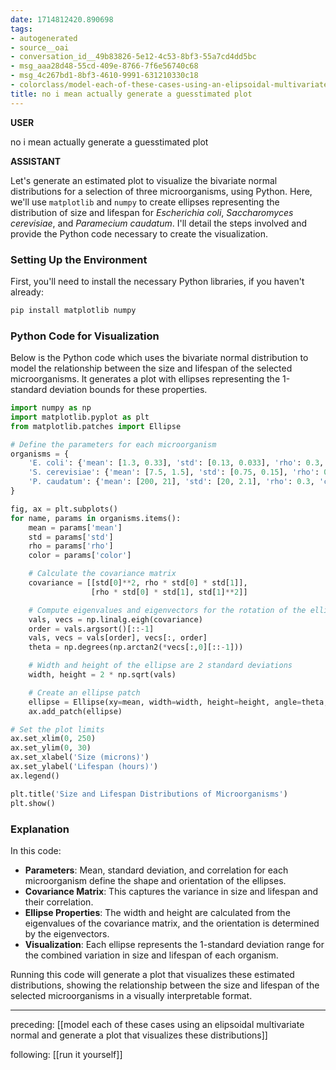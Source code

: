 ```yaml
---
date: 1714812420.890698
tags:
- autogenerated
- source__oai
- conversation_id__49b83826-5e12-4c53-8bf3-55a7cd4dd5bc
- msg_aaa28d48-55cd-409e-8766-7f6e56740c68
- msg_4c267bd1-8bf3-4610-9991-631210330c18
- colorclass/model-each-of-these-cases-using-an-elipsoidal-multivariate-normal-and-generate-a-plot-that-visualizes-these-distributions
title: no i mean actually generate a guesstimated plot
---
```


**USER**

no i mean actually generate a guesstimated plot


**ASSISTANT**

Let's generate an estimated plot to visualize the bivariate normal distributions for a selection of three microorganisms, using Python. Here, we'll use `matplotlib` and `numpy` to create ellipses representing the distribution of size and lifespan for *Escherichia coli*, *Saccharomyces cerevisiae*, and *Paramecium caudatum*. I'll detail the steps involved and provide the Python code necessary to create the visualization.

### Setting Up the Environment
First, you'll need to install the necessary Python libraries, if you haven't already:

```bash
pip install matplotlib numpy
```

### Python Code for Visualization
Below is the Python code which uses the bivariate normal distribution to model the relationship between the size and lifespan of the selected microorganisms. It generates a plot with ellipses representing the 1-standard deviation bounds for these properties.

```python
import numpy as np
import matplotlib.pyplot as plt
from matplotlib.patches import Ellipse

# Define the parameters for each microorganism
organisms = {
    'E. coli': {'mean': [1.3, 0.33], 'std': [0.13, 0.033], 'rho': 0.3, 'color': 'red'},
    'S. cerevisiae': {'mean': [7.5, 1.5], 'std': [0.75, 0.15], 'rho': 0.3, 'color': 'blue'},
    'P. caudatum': {'mean': [200, 21], 'std': [20, 2.1], 'rho': 0.3, 'color': 'green'}
}

fig, ax = plt.subplots()
for name, params in organisms.items():
    mean = params['mean']
    std = params['std']
    rho = params['rho']
    color = params['color']

    # Calculate the covariance matrix
    covariance = [[std[0]**2, rho * std[0] * std[1]], 
                  [rho * std[0] * std[1], std[1]**2]]

    # Compute eigenvalues and eigenvectors for the rotation of the ellipse
    vals, vecs = np.linalg.eigh(covariance)
    order = vals.argsort()[::-1]
    vals, vecs = vals[order], vecs[:, order]
    theta = np.degrees(np.arctan2(*vecs[:,0][::-1]))

    # Width and height of the ellipse are 2 standard deviations
    width, height = 2 * np.sqrt(vals)

    # Create an ellipse patch
    ellipse = Ellipse(xy=mean, width=width, height=height, angle=theta, color=color, alpha=0.5, label=name)
    ax.add_patch(ellipse)

# Set the plot limits
ax.set_xlim(0, 250)
ax.set_ylim(0, 30)
ax.set_xlabel('Size (microns)')
ax.set_ylabel('Lifespan (hours)')
ax.legend()

plt.title('Size and Lifespan Distributions of Microorganisms')
plt.show()
```

### Explanation
In this code:
- **Parameters**: Mean, standard deviation, and correlation for each microorganism define the shape and orientation of the ellipses.
- **Covariance Matrix**: This captures the variance in size and lifespan and their correlation.
- **Ellipse Properties**: The width and height are calculated from the eigenvalues of the covariance matrix, and the orientation is determined by the eigenvectors.
- **Visualization**: Each ellipse represents the 1-standard deviation range for the combined variation in size and lifespan of each organism.

Running this code will generate a plot that visualizes these estimated distributions, showing the relationship between the size and lifespan of the selected microorganisms in a visually interpretable format.


---

preceding: [[model each of these cases using an elipsoidal multivariate normal and generate a plot that visualizes these distributions]]  


following: [[run it yourself]]